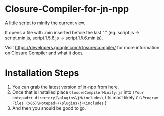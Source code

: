 # Closure-Compiler-for-jn-npp
A little script to minify the current view.

It opens a file with .min inserted before the last "." (eg. script.js -> script.min.js, script.1.5.6.js -> script.1.5.6.min.js).


Visit https://developers.google.com/closure/compiler/ for more information on Closure Compiler and what it does.

# Installation Steps
1. You can grab the latest version of jn-npp from [here.](https://github.com/sieukrem/jn-npp-plugin/releases)
2. Once that is installed place `ClosureCompilerMinify.js` into `[Your notepad++ directory]\plugins\jN\includes\` (Its most likely `C:\Program Files (x86)\Notepad++\plugins\jN\includes` )
3. And then you should be good to go.
